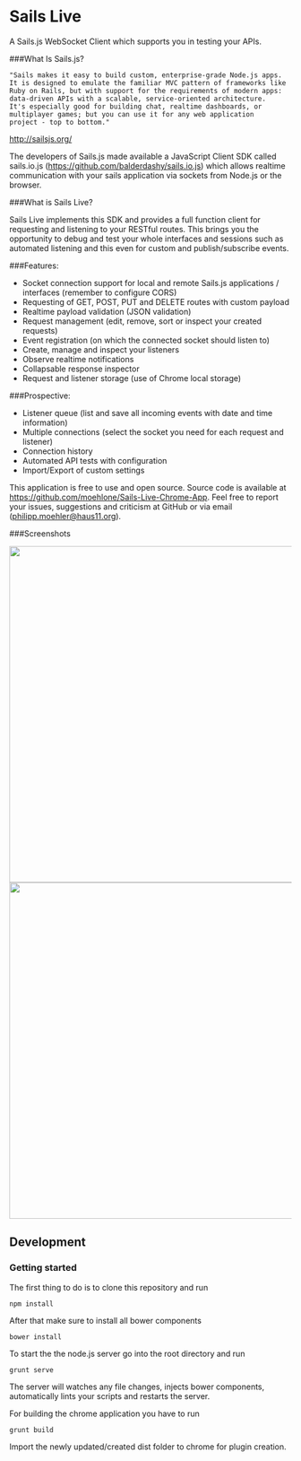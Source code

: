 Sails Live
===

A Sails.js WebSocket Client which supports you in testing your APIs.

###What Is Sails.js?

	"Sails makes it easy to build custom, enterprise-grade Node.js apps. 
	It is designed to emulate the familiar MVC pattern of frameworks like 
	Ruby on Rails, but with support for the requirements of modern apps: 
	data-driven APIs with a scalable, service-oriented architecture. 
	It's especially good for building chat, realtime dashboards, or 
	multiplayer games; but you can use it for any web application 
	project - top to bottom."

http://sailsjs.org/


The developers of Sails.js made available a JavaScript Client SDK called sails.io.js (https://github.com/balderdashy/sails.io.js) which allows realtime communication with your sails application via sockets from Node.js or the browser. 

###What is Sails Live?

Sails Live implements this SDK and provides a full function client for requesting and listening to your RESTful routes. This brings you the opportunity to debug and test your whole interfaces and sessions such as automated listening and this even for custom and publish/subscribe events.


###Features:

- Socket connection support for local and remote Sails.js applications / interfaces (remember to configure CORS)
- Requesting of GET, POST, PUT and DELETE routes with custom payload
- Realtime payload validation (JSON validation)
- Request management (edit, remove, sort or inspect your created requests)
- Event registration (on which the connected socket should listen to)
- Create, manage and inspect your listeners
- Observe realtime notifications
- Collapsable response inspector
- Request and listener storage (use of Chrome local storage)

###Prospective:

- Listener queue (list and save all incoming events with date and time information)
- Multiple connections (select the socket you need for each request and listener)
- Connection history
- Automated API tests with configuration
- Import/Export of custom settings




This application is free to use and open source. Source code is available at https://github.com/moehlone/Sails-Live-Chrome-App. 
Feel free to report your issues, suggestions and criticism at GitHub or via email (philipp.moehler@haus11.org).

###Screenshots

<img src="http://haus11.org/sails_srest.PNG" width="600" align="center"/>



<img src="http://haus11.org/sails_srest2.PNG" width="600" align="center"/>


## Development

### Getting started

The first thing to do is to clone this repository and run
	
	npm install

After that make sure to install all bower components

	bower install

To start the the node.js server go into the root directory and run 

	grunt serve

The server will watches any file changes, injects bower components, automatically lints your scripts and restarts the server.

For building the chrome application you have to run

	grunt build

Import the newly updated/created dist folder to chrome for plugin creation.
